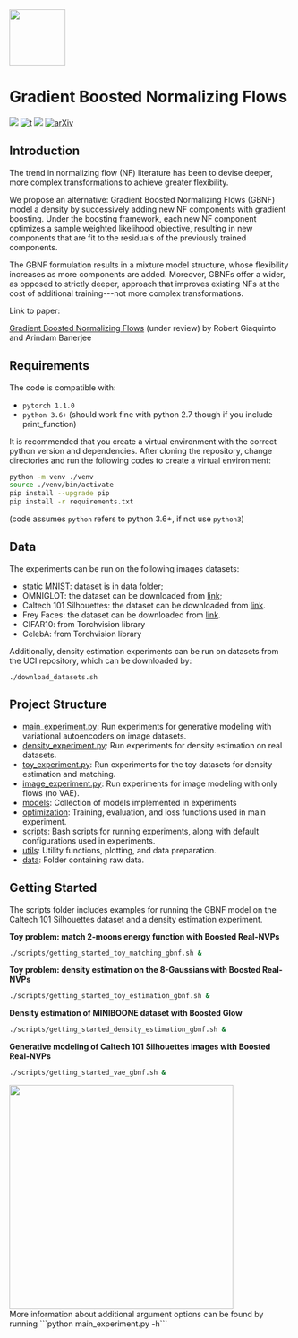 <img src="../master/docs/images/stew.png" width="100">

# Gradient Boosted Normalizing Flows
[![](https://img.shields.io/badge/python-3.7+-blue.svg)](https://www.python.org/download/releases/3.7.0/) ![t](https://img.shields.io/badge/status-stable-green.svg) [![](https://img.shields.io/github/license/robert-giaquinto/gradient-boosted-normalizing-flows)](https://github.com/robert-giaquinto/gradient-boosted-normalizing-flows/blob/master/LICENSE.md) [![arXiv](https://img.shields.io/badge/arXiv-2002.11896-b31b1b.svg)](https://arxiv.org/abs/2002.11896)

## Introduction
The trend in normalizing flow (NF) literature has been to devise deeper, more complex transformations to achieve greater flexibility.

We propose an alternative: Gradient Boosted Normalizing Flows (GBNF) model a density by successively adding new NF components with gradient boosting. Under the boosting framework, each new NF component optimizes a sample weighted likelihood objective, resulting in new components that are fit to the residuals of the previously trained components.

The GBNF formulation results in a mixture model structure, whose flexibility increases as more components are added. Moreover, GBNFs offer a wider, as opposed to strictly deeper, approach that improves existing NFs at the cost of additional training---not more complex transformations.


Link to paper:

[Gradient Boosted Normalizing Flows](https://arxiv.org/abs/2002.11896) (under review) by Robert Giaquinto and Arindam Banerjee




## Requirements
The code is compatible with:

  * `pytorch 1.1.0`
  * `python 3.6+` (should work fine with python 2.7 though if you include print_function)

It is recommended that you create a virtual environment with the correct
python version and dependencies. After cloning the repository, change directories
and run the following codes to create a virtual environment:

```bash
python -m venv ./venv
source ./venv/bin/activate
pip install --upgrade pip
pip install -r requirements.txt
```

(code assumes `python` refers to python 3.6+, if not use `python3`)


## Data
The experiments can be run on the following images datasets:


* static MNIST: dataset is in data folder;
* OMNIGLOT: the dataset can be downloaded from [link](https://github.com/yburda/iwae/blob/master/datasets/OMNIGLOT/chardata.mat);
* Caltech 101 Silhouettes: the dataset can be downloaded from [link](https://people.cs.umass.edu/~marlin/data/caltech101_silhouettes_28_split1.mat).
* Frey Faces: the dataset can be downloaded from [link](https://github.com/y0ast/Variational-Autoencoder/blob/master/freyfaces.pkl).
* CIFAR10: from Torchvision library
* CelebA: from Torchvision library

Additionally, density estimation experiments can be run on datasets from the UCI repository, which can be downloaded by:

```
./download_datasets.sh
```



## Project Structure

* [main_experiment.py](https://github.com/robert-giaquinto/gradient-boosted-flows/blob/master/main_experiment.py): Run experiments for generative modeling with variational autoencoders on image datasets.
* [density_experiment.py](https://github.com/robert-giaquinto/gradient-boosted-flows/blob/master/density_experiment): Run experiments for density estimation on real datasets.
* [toy_experiment.py](https://github.com/robert-giaquinto/gradient-boosted-flows/blob/master/toy_experiment.py): Run experiments for the toy datasets for density estimation and matching.
* [image_experiment.py](https://github.com/robert-giaquinto/gradient-boosted-flows/blob/master/image_experiment.py): Run experiments for image modeling with only flows (no VAE).
* [models](https://github.com/robert-giaquinto/gradient-boosted-flows/tree/master/models): Collection of models implemented in experiments
* [optimization](https://github.com/robert-giaquinto/gradient-boosted-flows/tree/master/optimization): Training, evaluation, and loss functions used in main experiment.
* [scripts](https://github.com/robert-giaquinto/gradient-boosted-flows/tree/master/scripts): Bash scripts for running experiments, along with default configurations used in experiments.
* [utils](https://github.com/robert-giaquinto/gradient-boosted-flows/tree/master/utils): Utility functions, plotting, and data preparation.
* [data](https://github.com/robert-giaquinto/gradient-boosted-flows/tree/master/data): Folder containing raw data.





## Getting Started

The scripts folder includes examples for running the GBNF model on the
Caltech 101 Silhouettes dataset and a density estimation experiment.

**Toy problem: match 2-moons energy function with Boosted Real-NVPs**<br/>
```bash
./scripts/getting_started_toy_matching_gbnf.sh &
```

**Toy problem: density estimation on the 8-Gaussians with Boosted Real-NVPs**<br/>
```bash
./scripts/getting_started_toy_estimation_gbnf.sh &
```

**Density estimation of MINIBOONE dataset with Boosted Glow**<br/>
```bash
./scripts/getting_started_density_estimation_gbnf.sh &
```

**Generative modeling of Caltech 101 Silhouettes images with Boosted Real-NVPs**<br/>
```bash
./scripts/getting_started_vae_gbnf.sh &
```


<img src="../master/docs/images/8gaussians_boosted_K1_bs64_C8_reg80_realnvp_tanh1_hsize256.gif" width="400" height="400" />

<br/>
More information about additional argument options can be found by running ```python main_experiment.py -h```









